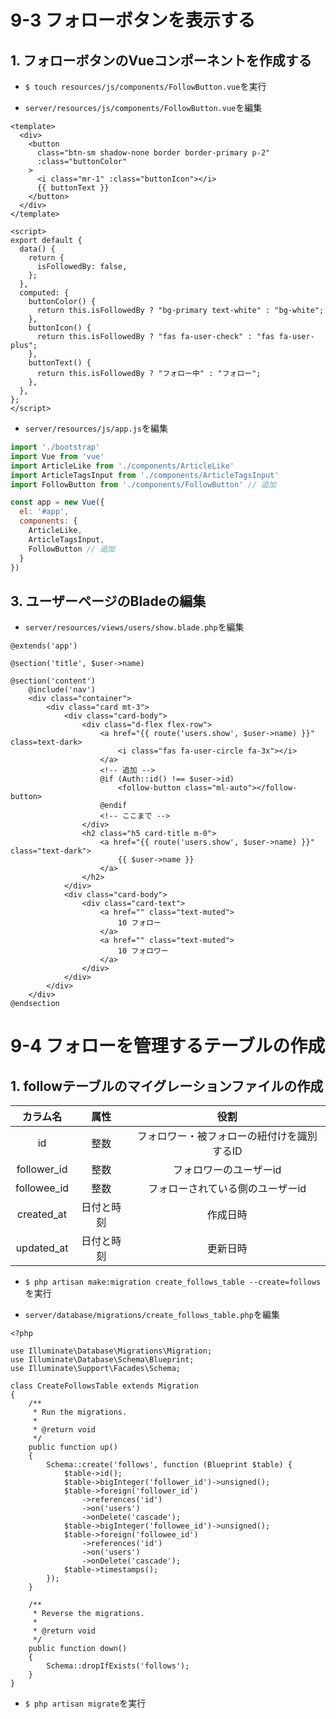 # 9-3 フォローボタンを表示する

## 1. フォローボタンのVueコンポーネントを作成する

+ `$ touch resources/js/components/FollowButton.vue`を実行<br>

+ `server/resources/js/components/FollowButton.vue`を編集<br>

```vue:FollowButton.vue
<template>
  <div>
    <button
      class="btn-sm shadow-none border border-primary p-2"
      :class="buttonColor"
    >
      <i class="mr-1" :class="buttonIcon"></i>
      {{ buttonText }}
    </button>
  </div>
</template>

<script>
export default {
  data() {
    return {
      isFollowedBy: false,
    };
  },
  computed: {
    buttonColor() {
      return this.isFollowedBy ? "bg-primary text-white" : "bg-white";
    },
    buttonIcon() {
      return this.isFollowedBy ? "fas fa-user-check" : "fas fa-user-plus";
    },
    buttonText() {
      return this.isFollowedBy ? "フォロー中" : "フォロー";
    },
  },
};
</script>
```

+ `server/resources/js/app.js`を編集<br>

```js:app.js
import './bootstrap'
import Vue from 'vue'
import ArticleLike from './components/ArticleLike'
import ArticleTagsInput from './components/ArticleTagsInput'
import FollowButton from './components/FollowButton' // 追加

const app = new Vue({
  el: '#app',
  components: {
    ArticleLike,
    ArticleTagsInput,
    FollowButton // 追加
  }
})
```

## 3. ユーザーページのBladeの編集

+ `server/resources/views/users/show.blade.php`を編集<br>

```html:show.blade.php
@extends('app')

@section('title', $user->name)

@section('content')
    @include('nav')
    <div class="container">
        <div class="card mt-3">
            <div class="card-body">
                <div class="d-flex flex-row">
                    <a href="{{ route('users.show', $user->name) }}" class=text-dark>
                        <i class="fas fa-user-circle fa-3x"></i>
                    </a>
                    <!-- 追加 -->
                    @if (Auth::id() !== $user->id)
                        <follow-button class="ml-auto"></follow-button>
                    @endif
                    <!-- ここまで -->
                </div>
                <h2 class="h5 card-title m-0">
                    <a href="{{ route('users.show', $user->name) }}" class="text-dark">
                        {{ $user->name }}
                    </a>
                </h2>
            </div>
            <div class="card-body">
                <div class="card-text">
                    <a href="" class="text-muted">
                        10 フォロー
                    </a>
                    <a href="" class="text-muted">
                        10 フォロワー
                    </a>
                </div>
            </div>
        </div>
    </div>
@endsection
```

# 9-4 フォローを管理するテーブルの作成

## 1. followテーブルのマイグレーションファイルの作成

|カラム名|属性|役割|
|:---:|:---:|:---:|
|id|整数|フォロワー・被フォローの紐付けを識別するID|
|follower_id|整数|フォロワーのユーザーid|
|followee_id|整数|フォローされている側のユーザーid|
|created_at|日付と時刻|作成日時|
|updated_at|日付と時刻|更新日時|

+ `$ php artisan make:migration create_follows_table --create=follows`を実行<br>

+ `server/database/migrations/create_follows_table.php`を編集<br>

```php:create_follows_table.php
<?php

use Illuminate\Database\Migrations\Migration;
use Illuminate\Database\Schema\Blueprint;
use Illuminate\Support\Facades\Schema;

class CreateFollowsTable extends Migration
{
    /**
     * Run the migrations.
     *
     * @return void
     */
    public function up()
    {
        Schema::create('follows', function (Blueprint $table) {
            $table->id();
            $table->bigInteger('follower_id')->unsigned();
            $table->foreign('follower_id')
                ->references('id')
                ->on('users')
                ->onDelete('cascade');
            $table->bigInteger('followee_id')->unsigned();
            $table->foreign('followee_id')
                ->references('id')
                ->on('users')
                ->onDelete('cascade');
            $table->timestamps();
        });
    }

    /**
     * Reverse the migrations.
     *
     * @return void
     */
    public function down()
    {
        Schema::dropIfExists('follows');
    }
}
```

+ `$ php artisan migrate`を実行<br>

